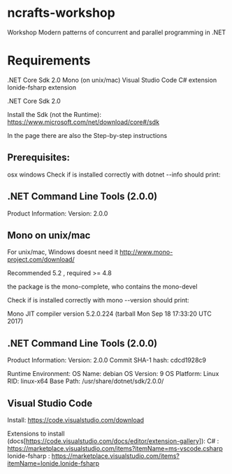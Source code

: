 # ncrafts-workshop
Workshop Modern patterns of concurrent and parallel programming in .NET 

# Requirements

.NET Core Sdk 2.0
Mono (on unix/mac)
Visual Studio Code
C# extension
Ionide-fsharp extension

.NET Core Sdk 2.0

Install the Sdk (not the Runtime):
https://www.microsoft.com/net/download/core#/sdk

In the page there are also the Step-by-step instructions

## Prerequisites:

osx
windows
Check if is installed correctly with dotnet --info should print:

## .NET Command Line Tools (2.0.0)

Product Information:
 Version:            2.0.0

## Mono on unix/mac

For unix/mac, Windows doesnt need it
http://www.mono-project.com/download/

Recommended 5.2 , required >= 4.8

the package is the mono-complete, who contains the mono-devel

Check if is installed correctly with mono --version should print:

Mono JIT compiler version 5.2.0.224 (tarball Mon Sep 18 17:33:20 UTC 2017)

## .NET Command Line Tools (2.0.0)

Product Information:
 Version:            2.0.0
 Commit SHA-1 hash:  cdcd1928c9

Runtime Environment:
 OS Name:     debian
 OS Version:  9
 OS Platform: Linux
 RID:         linux-x64
 Base Path:   /usr/share/dotnet/sdk/2.0.0/

## Visual Studio Code

Install:
https://code.visualstudio.com/download

Extensions to install (docs[https://code.visualstudio.com/docs/editor/extension-gallery]):
C# : https://marketplace.visualstudio.com/items?itemName=ms-vscode.csharp 
Ionide-fsharp : https://marketplace.visualstudio.com/items?itemName=Ionide.Ionide-fsharp 

